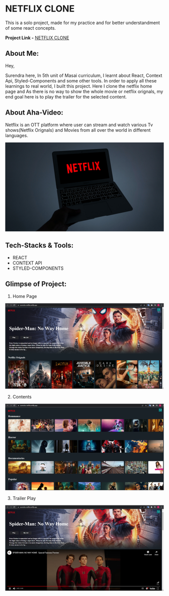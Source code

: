 # NETFLIX CLONE  

This is a solo project, made for my practice and for better understandment of some react concepts.

**Project Link -** [NETFLIX CLONE](https://surendra-netflix.netlify.app/)

## About Me:

Hey,

  Surendra here, In 5th unit of Masai curriculum, I learnt about React, Context Api, Styled-Components and some other tools. In order to apply all these learnings to real world, I built this project. Here I clone the netflix home page and As there is no way to show the whole movie or netflix orignals, my end goal here is to play the trailer for the selected content.

## About Aha-Video: 

Netflix is an OTT platform where user can stream and watch various Tv shows(Netflix Orignals) and Movies from all over the world in different languages.

<img src="Readme_images/netflix.jpg">

## Tech-Stacks & Tools:

* REACT
* CONTEXT API
* STYLED-COMPONENTS

## Glimpse of Project:

1. Home Page

<img src="Readme_images/netflix_home2.png">


2. Contents

<img src="Readme_images/contents.png">

3. Trailer Play

<img src="Readme_images/netflix_trailer.png">



  
